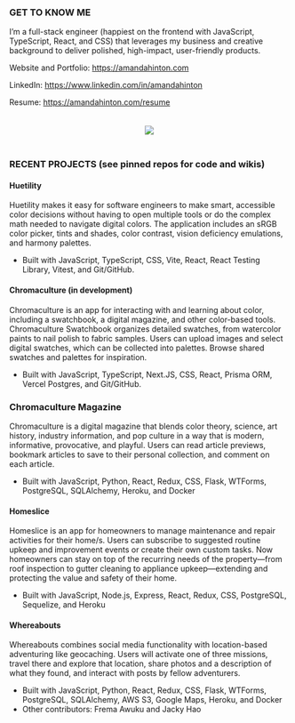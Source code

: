 ### GET TO KNOW ME
I’m a full-stack engineer (happiest on the frontend with JavaScript, TypeScript, React, and CSS) that leverages my business and creative background to deliver polished,
high-impact, user-friendly products.

Website and Portfolio: https://amandahinton.com

LinkedIn: https://www.linkedin.com/in/amandahinton

Resume: https://amandahinton.com/resume

<p align="center">
  <img style="margin:20px" src="https://github.com/amandahinton/amandahinton/blob/main/recent_projects.gif" />
</p>

### RECENT PROJECTS (see pinned repos for code and wikis)

#### Huetility
Huetility makes it easy for software engineers to make smart, accessible color decisions without having to open multiple tools or do the complex math needed to navigate digital colors. The application includes an sRGB color picker, tints and shades, color contrast, vision deficiency emulations, and harmony palettes.
* Built with JavaScript, TypeScript, CSS, Vite, React, React Testing Library, Vitest, and Git/GitHub.

#### Chromaculture (in development)
Chromaculture is an app for interacting with and learning about color, including a swatchbook, a digital magazine, and other color-based tools. Chromaculture Swatchbook organizes detailed swatches, from watercolor paints to nail polish to fabric samples. Users can upload images and select digital swatches, which can be collected into palettes. Browse shared swatches and palettes for inspiration.
* Built with JavaScript, TypeScript, Next.JS, CSS, React, Prisma ORM, Vercel Postgres, and Git/GitHub.

### Chromaculture Magazine
Chromaculture is a digital magazine that blends color theory, science, art history, industry information, and pop culture in a way that is modern, informative, provocative, and playful. Users can read article previews, bookmark articles to save to their personal collection, and comment on each article.
* Built with JavaScript, Python, React, Redux, CSS, Flask, WTForms, PostgreSQL, SQLAlchemy, Heroku, and Docker

#### Homeslice 
Homeslice is an app for homeowners to manage maintenance and repair activities for their home/s. Users can subscribe to suggested routine upkeep and improvement events or create their own custom tasks. Now homeowners can stay on top of the recurring needs of the property—from roof inspection to gutter cleaning to appliance upkeep—extending and protecting the value and safety of their home.
* Built with JavaScript, Node.js, Express, React, Redux, CSS, PostgreSQL, Sequelize, and Heroku

#### Whereabouts 
Whereabouts combines social media functionality with location-based adventuring like geocaching. Users will activate one of three missions, travel there and explore that location, share photos and a description of what they found, and interact with posts by fellow adventurers.
* Built with JavaScript, Python, React, Redux, CSS, Flask, WTForms, PostgreSQL, SQLAlchemy, AWS S3, Google Maps, Heroku, and Docker
* Other contributors: Frema Awuku and Jacky Hao

